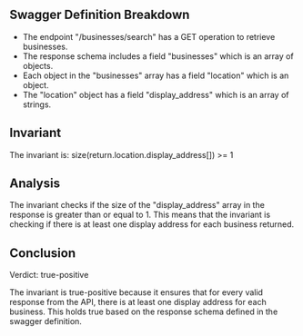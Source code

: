 ## Swagger Definition Breakdown
- The endpoint "/businesses/search" has a GET operation to retrieve businesses.
- The response schema includes a field "businesses" which is an array of objects.
- Each object in the "businesses" array has a field "location" which is an object.
- The "location" object has a field "display_address" which is an array of strings.

## Invariant
The invariant is: size(return.location.display_address[]) >= 1

## Analysis
The invariant checks if the size of the "display_address" array in the response is greater than or equal to 1. This means that the invariant is checking if there is at least one display address for each business returned.

## Conclusion
Verdict: true-positive

The invariant is true-positive because it ensures that for every valid response from the API, there is at least one display address for each business. This holds true based on the response schema defined in the swagger definition.
